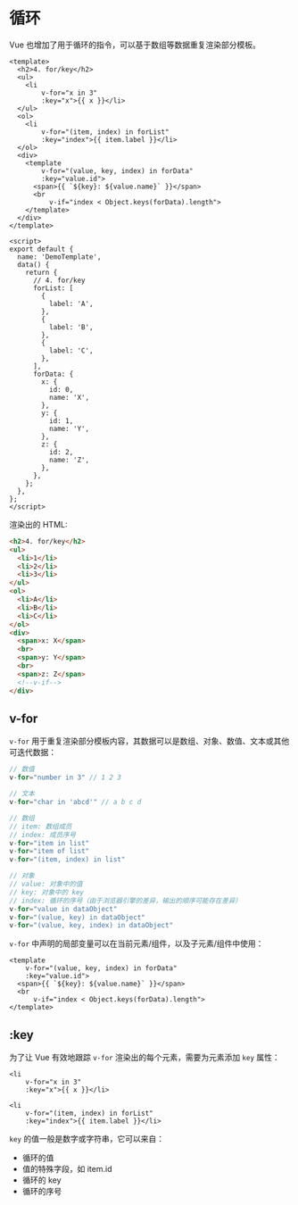 # 循环

Vue 也增加了用于循环的指令，可以基于数组等数据重复渲染部分模板。

```vue
<template>
  <h2>4. for/key</h2>
  <ul>
    <li
        v-for="x in 3"
        :key="x">{{ x }}</li>
  </ul>
  <ol>
    <li
        v-for="(item, index) in forList"
        :key="index">{{ item.label }}</li>
  </ol>
  <div>
    <template
        v-for="(value, key, index) in forData"
        :key="value.id">
      <span>{{ `${key}: ${value.name}` }}</span>
      <br
          v-if="index < Object.keys(forData).length">
    </template>
  </div>
</template>

<script>
export default {
  name: 'DemoTemplate',
  data() {
    return {
      // 4. for/key
      forList: [
        {
          label: 'A',
        },
        {
          label: 'B',
        },
        {
          label: 'C',
        },
      ],
      forData: {
        x: {
          id: 0,
          name: 'X',
        },
        y: {
          id: 1,
          name: 'Y',
        },
        z: {
          id: 2,
          name: 'Z',
        },
      },
    };
  },
};
</script>
```

渲染出的 HTML:

```html
<h2>4. for/key</h2>
<ul>
  <li>1</li>
  <li>2</li>
  <li>3</li>
</ul>
<ol>
  <li>A</li>
  <li>B</li>
  <li>C</li>
</ol>
<div>
  <span>x: X</span>
  <br>
  <span>y: Y</span>
  <br>
  <span>z: Z</span>
  <!--v-if-->
</div>
```

## v-for

`v-for` 用于重复渲染部分模板内容，其数据可以是数组、对象、数值、文本或其他可迭代数据：

```js
// 数值
v-for="number in 3" // 1 2 3

// 文本
v-for="char in 'abcd'" // a b c d

// 数组
// item: 数组成员
// index: 成员序号
v-for="item in list"
v-for="item of list"
v-for="(item, index) in list"

// 对象
// value: 对象中的值
// key: 对象中的 key
// index: 循环的序号（由于浏览器引擎的差异，输出的顺序可能存在差异）
v-for="value in dataObject"
v-for="(value, key) in dataObject"
v-for="(value, key, index) in dataObject"
```

`v-for` 中声明的局部变量可以在当前元素/组件，以及子元素/组件中使用：

```vue
<template
    v-for="(value, key, index) in forData"
    :key="value.id">
  <span>{{ `${key}: ${value.name}` }}</span>
  <br
      v-if="index < Object.keys(forData).length">
</template>
```

## :key

为了让 Vue 有效地跟踪 `v-for` 渲染出的每个元素，需要为元素添加 `key` 属性：

```vue
<li
    v-for="x in 3"
    :key="x">{{ x }}</li>

<li
    v-for="(item, index) in forList"
    :key="index">{{ item.label }}</li>
```

`key` 的值一般是数字或字符串，它可以来自：

+ 循环的值
+ 值的特殊字段，如 item.id
+ 循环的 key
+ 循环的序号

## <template>

可以使用 `<template>` 作为 `v-for` 的容器，这样渲染内部的元素和组件，避免了多余的嵌套元素：

```vue
<div>
  <template
      v-for="(value, key, index) in forData"
      :key="value.id">
    <span>{{ `${key}: ${value.name}` }}</span>
    <br
        v-if="index < Object.keys(forData).length">
  </template>
</div>
```

渲染出的 HTML:

```html
<div>
  <span>x: X</span>
  <br>
  <span>y: Y</span>
  <br>
  <span>z: Z</span>
  <!--v-if-->
</div>
```

## v-if

不建议在同一元素或组件上同时使用 `v-for` 和 `v-if`，因为此时 `v-if` 的优先级更高，无法访问 `v-for` 中的数据。

可以考虑在数据层面进行处理，或者借助 `<template>` 元素。

## 最终代码

Github: <https://github.com/LearnShare/vra-vue/tree/04.event>

在线预览: <https://codesandbox.io/s/vra-vue-04-event-20q67>

## 继续阅读

+ 上一节:
+ 下一节:
